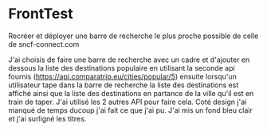 # FrontTest
Recréer et déployer une barre de recherche le plus proche possible de celle de sncf-connect.com

J'ai choisis de faire une barre de recherche avec un cadre et d'ajouter en dessous la liste des destinations populaire
en utilisant la seconde api fournis (https://api.comparatrip.eu/cities/popular/5) ensuite lorsqu'un utilisateur tape 
dans la barre de recherche la liste des destinations est affiché ainsi que la liste des destinations en partance de
la ville qu'il est en train de taper. J'ai utilisé les 2 autres API pour faire cela. 
Coté design j'ai manqué de temps ducoup j'ai fait ce que j'ai pu.
J'ai mis un fond bleu clair et j'ai surligné les titres.
